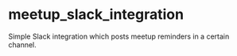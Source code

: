 # meetup_slack_integration
Simple Slack integration which posts meetup reminders in a certain channel.
